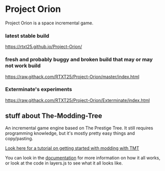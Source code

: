 # Project Orion

Project Orion is a space incremental game.

### latest stable build

https://rtxt25.github.io/Project-Orion/

### fresh and probably buggy and broken build that may or may not work build

https://raw.githack.com/RTXT25/Project-Orion/master/index.html

### Exterminate's experiments

https://raw.githack.com/RTXT25/Project-Orion/Exterminate/index.html

## stuff about The-Modding-Tree

An incremental game engine based on The Prestige Tree. It still requires programming knowledge, but it's mostly pretty easy things and copy/pasting.

[Look here for a tutorial on getting started with modding with TMT](docs/tutorials/getting-started.md)

You can look in the [documentation](docs/!general-info.md) for more information on how it all works, or look at the code in layers.js to see what it all looks like.
